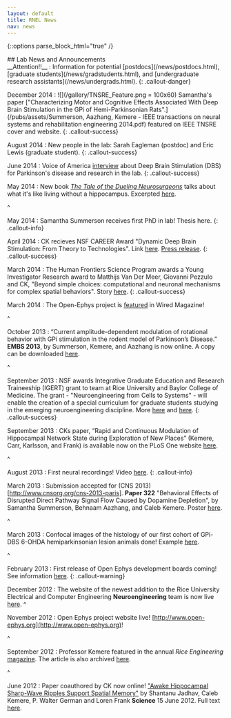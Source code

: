 ```yaml
---
layout: default
title: RNEL News
nav: news
---
```


{::options parse_block_html="true" /}

<div class="container">
## Lab News and Announcements

<div style="border:black">
__Attention!!__
:  Information for potential [postdocs](/news/postdocs.html), [graduate students](/news/gradstudents.html), and [undergraduate research assistants](/news/undergrads.html).
{: .callout-danger}

December 2014 
:  ![](/gallery/TNSRE_Feature.png = 100x60) Samantha's paper ["Characterizing Motor and Cognitive Effects Associated With Deep Brain Stimulation in the GPi of Hemi-Parkinsonian Rats".](/pubs/assets/Summerson, Aazhang, Kemere - IEEE transactions on neural systems and rehabilitation engineering 2014.pdf) featured on IEEE TNSRE cover and website.
{: .callout-success}

August 2014 
:  New people in the lab: Sarah Eagleman (postdoc) and Eric Lewis (graduate student).
{: .callout-success}

June 2014 
:  Voice of America
[interview](http://m.voanews.com/a/study-electric-brain-stimulation-alleviates-some-disorders/1934057.html)
about Deep Brain Stimulation (DBS) for Parkinson's disease and
research in the lab.
{: .callout-success}

May 2014
:  New book [_The Tale of the Dueling
   Neurosurgeons_](http://www.amazon.com/The-Tale-Dueling-Neurosurgeons-Revealed/dp/0316182346) talks about what it's like living without a
   hippocampus. Excerpted
   [here](http://www.wired.com/2014/05/heres-what-happens-when-a-neurosurgeon-slurps-out-your-hippocampus/).

^

May 2014
:  Samantha Summerson receives first PhD in lab! Thesis here.
{: .callout-info}

April 2014 
:  CK recieves NSF CAREER Award "Dynamic Deep Brain Stimulation: From Theory to Technologies".
   Link [here](http://www.nsf.gov/awardsearch/showAward?AWD_ID=1351692). 
   [Press release](http://news.rice.edu/2014/05/27/rice-researcher-rebooting-deep-brain-stimulation/).
{: .callout-success}

March 2014 
:   The Human Frontiers Science Program awards a Young Investigator Research award to Matthijs
    Van Der Meer, Giovanni Pezzulo and CK, "Beyond simple choices: computational and neuronal
    mechanisms for complex spatial behaviors". Story
    [here](http://www.ece.rice.edu/Content.aspx?id=2147483814&blogid=144).
{: .callout-success}

March 2014
:   The Open-Ephys project is [featured](http://www.wired.com/2014/03/open-ephys/) in Wired Magazine!

^

October 2013
:   “Current amplitude-dependent modulation of rotational behavior with GPi stimulation in the
    rodent model of Parkinson’s Disease.” __EMBS 2013__, by Summerson, Kemere, and Aazhang is
    now online. A copy can be downloaded
    [here](/pubs/assets/Summerson-Kemere-Aazhang-Engineering-in-Medicine-and-Biology-Society-EMBC-2013-35th-Annual-International-Conference-of-the-IEEE-.pdf).

^

September 2013
:   NSF awards Integrative Graduate Education and Research Traineeship (IGERT) grant to team at
    Rice University and Baylor College of Medicine. The grant - "Neuroengineering from Cells to
    Systems" - will enable the creation of a special curriculum for graduate students studying
    in the emerging neuroengineering discipline. More
    [here](http://news.rice.edu/2013/09/05/rice-university-wins-neuroengineering-grant/) and
    [here](http://).
{: .callout-success}

September 2013
:   CKs paper, “Rapid and Continuous Modulation of Hippocampal Network State during Exploration of New
    Places” (Kemere, Carr, Karlsson, and Frank) is available now on the PLoS One website
    [here](http://www.plosone.org/article/info%3Adoi%2F10.1371%2Fjournal.pone.0073114).

^

August 2013
:   First neural recordings! Video [here](http://youtu.be/9mavCcClZwI).
{: .callout-info}

March 2013
:   Submission accepted for (CNS 2013)[http://www.cnsorg.org/cns-2013-paris]. __Paper 322__
    "Behavioral Effects of Disrupted Direct Pathway Signal Flow Caused by Dopamine Depletion",
    by Samantha Summerson, Behnaam Aazhang, and Caleb Kemere. Poster [here]().

^

March 2013
:   Confocal images of the histology of our first cohort of GPi-DBS 6-OHDA hemiparkinsonian
    lesion animals done! Example [here]().

^

February 2013
:   First release of Open Ephys development boards coming! See information
    [here](http://open-ephys.org).
{: .callout-warning}

December 2012
:   The website of the newest addition to the Rice University Electrical and Computer
    Engineering __Neuroengineering__ team is now live [here](http://www.robinsonlab.com).
^

November 2012
:   Open Ephys project website live! [http://www.open-ephys.org](http://www.open-ephys.org)!

^

September 2012
:   Professor Kemere featured in the annual _Rice Engineering_
    [magazine](http://www.scribd.com/doc/115817339/Rice-Engineering-2012). The article is also
    archived [here](/news/content/2012pgs16-17.pdf).

^


June 2012
:   Paper coauthored by CK now online! ["Awake Hippocampal Sharp-Wave Ripples Support Spatial
    Memory"](http://www.sciencemag.org/content/336/6087/1454.abstract) by Shantanu Jadhav,
    Caleb Kemere, P. Walter German and Loren Frank __Science__ 15 June 2012.  Full text [here]().
    
    
</div>
</div>
